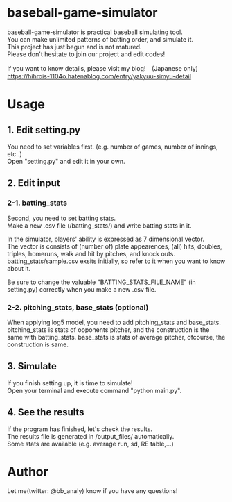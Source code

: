 # baseball-game-simulator
baseball-game-simulator is practical baseball simulating tool.  
You can make unlimited patterns of batting order, and simulate it.  
This project has just begun and is not matured.  
Please don't hesitate to join our project and edit codes!  

If you want to know details, please visit my blog!　(Japanese only)  
https://hihrois-1104o.hatenablog.com/entry/yakyuu-simyu-detail

# Usage
## 1. Edit setting.py
You need to set variables first. (e.g. number of games, number of innings, etc..)  
Open "setting.py" and edit it in your own.  

## 2. Edit input
### 2-1. batting_stats
Second, you need to set batting stats.  
Make a new .csv file (/batting_stats/) and write batting stats in it.  
  
In the simulator, players' ability is expressed as 7 dimensional vector.  
The vector is consists of (number of) plate appearences, (all) hits, doubles, triples, homeruns, walk and hit by pitches, and knock outs.  
batting_stats/sample.csv exsits initially, so refer to it when you want to know about it.  
  
Be sure to change the valuable "BATTING_STATS_FILE_NAME" (in setting.py) correctly when you make a new .csv file.  

### 2-2. pitching_stats, base_stats (optional)
When applying log5 model, you need to add pitching_stats and base_stats.
pitching_stats is stats of opponents'pitcher, and the construction is the same with batting_stats.
base_stats is stats of average pitcher, ofcourse, the construction is same.

## 3. Simulate
If you finish setting up, it is time to simulate!  
Open your terminal and execute command "python main.py".

## 4. See the results
If the program has finished, let's check the results.  
The results file is generated in /output_files/ automatically.  
Some stats are available (e.g. average run, sd, RE table,...)

# Author
Let me(twitter: @bb_analy) know if you have any questions!
